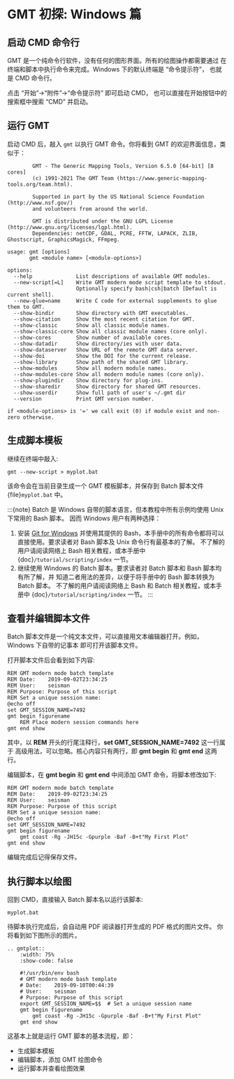 # GMT 初探: Windows 篇

## 启动 CMD 命令行

GMT 是一个纯命令行软件，没有任何的图形界面。所有的绘图操作都需要通过
在终端和脚本中执行命令来完成。Windows 下的默认终端是 “命令提示符”，
也就是 CMD 命令行。

点击 “开始”→“附件”→“命令提示符” 即可启动 CMD，
也可以直接在开始按钮中的搜索框中搜索 “CMD” 并启动。

## 运行 GMT

启动 CMD 后，敲入 `gmt` 以执行 GMT 命令。你将看到 GMT 的欢迎界面信息，类似于：

```console
        GMT - The Generic Mapping Tools, Version 6.5.0 [64-bit] [8 cores]
        (c) 1991-2021 The GMT Team (https://www.generic-mapping-tools.org/team.html).

        Supported in part by the US National Science Foundation (http://www.nsf.gov/)
        and volunteers from around the world.

        GMT is distributed under the GNU LGPL License (http://www.gnu.org/licenses/lgpl.html).
        Dependencies: netCDF, GDAL, PCRE, FFTW, LAPACK, ZLIB, Ghostscript, GraphicsMagick, FFmpeg.

usage: gmt [options]
       gmt <module name> [<module-options>]

options:
  --help              List descriptions of available GMT modules.
  --new-script[=L]    Write GMT modern mode script template to stdout.
                      Optionally specify bash|csh|batch [Default is current shell].
  --new-glue=name     Write C code for external supplements to glue them to GMT.
  --show-bindir       Show directory with GMT executables.
  --show-citation     Show the most recent citation for GMT.
  --show-classic      Show all classic module names.
  --show-classic-core Show all classic module names (core only).
  --show-cores        Show number of available cores.
  --show-datadir      Show directory/ies with user data.
  --show-dataserver   Show URL of the remote GMT data server.
  --show-doi          Show the DOI for the current release.
  --show-library      Show path of the shared GMT library.
  --show-modules      Show all modern module names.
  --show-modules-core Show all modern module names (core only).
  --show-plugindir    Show directory for plug-ins.
  --show-sharedir     Show directory for shared GMT resources.
  --show-userdir      Show full path of user's ~/.gmt dir
  --version           Print GMT version number.

if <module-options> is '=' we call exit (0) if module exist and non-zero otherwise.
```

## 生成脚本模板

继续在终端中敲入:

```
gmt --new-script > myplot.bat
```

该命令会在当前目录生成一个 GMT 模板脚本，并保存到 Batch 脚本文件 {file}`myplot.bat` 中。

:::{note}
Batch 是 Windows 自带的脚本语言，但本教程中所有示例均使用 Unix 下常用的 Bash 脚本。
因而 Windows 用户有两种选择：

1. 安装 [Git for Windows](https://git-scm.com/download/win) 并使用其提供的
   Bash，本手册中的所有命令都将可以直接使用。要求读者对 Bash 脚本及 Unix 命令行有最基本的了解。
   不了解的用户请阅读网络上 Bash 相关教程，或本手册中 {doc}`/tutorial/scripting/index` 一节。
2. 继续使用 Windows 的 Batch 脚本。要求读者对 Batch 脚本和 Bash 脚本均有所了解，并
   知道二者用法的差异，以便于将手册中的 Bash 脚本转换为 Batch 脚本。
   不了解的用户请阅读网络上 Bash 和 Batch 相关教程，或本手册中
   {doc}`/tutorial/scripting/index` 一节。
:::

## 查看并编辑脚本文件

Batch 脚本文件是一个纯文本文件，可以直接用文本编辑器打开。例如，Windows 下自带的记事本
即可打开该脚本文件。

打开脚本文件后会看到如下内容:

```
REM GMT modern mode batch template
REM Date:    2019-09-02T23:34:25
REM User:    seisman
REM Purpose: Purpose of this script
REM Set a unique session name:
@echo off
set GMT_SESSION_NAME=7492
gmt begin figurename
    REM Place modern session commands here
gmt end show
```

其中，以 **REM** 开头的行尾注释行，**set GMT_SESSION_NAME=7492** 这一行属于
高级用法，可以忽略。核心内容只有两行，即 **gmt begin** 和 **gmt end** 这两行。

编辑脚本，在 **gmt begin** 和 **gmt end** 中间添加 GMT 命令，将脚本修改如下:

```
REM GMT modern mode batch template
REM Date:    2019-09-02T23:34:25
REM User:    seisman
REM Purpose: Purpose of this script
REM Set a unique session name:
@echo off
set GMT_SESSION_NAME=7492
gmt begin figurename
    gmt coast -Rg -JH15c -Gpurple -Baf -B+t"My First Plot"
gmt end show
```

编辑完成后记得保存文件。

## 执行脚本以绘图

回到 CMD，直接输入 Batch 脚本名以运行该脚本:

```
myplot.bat
```

待脚本执行完成后，会自动用 PDF 阅读器打开生成的 PDF 格式的图片文件。
你将看到如下图所示的图片。

```{eval-rst}
.. gmtplot::
    :width: 75%
    :show-code: false

    #!/usr/bin/env bash
    # GMT modern mode bash template
    # Date:    2019-09-10T00:44:39
    # User:    seisman
    # Purpose: Purpose of this script
    export GMT_SESSION_NAME=$$  # Set a unique session name
    gmt begin figurename
        gmt coast -Rg -JH15c -Gpurple -Baf -B+t"My First Plot"
    gmt end show
```

这基本上就是运行 GMT 脚本的基本流程，即：

- 生成脚本模板
- 编辑脚本，添加 GMT 绘图命令
- 运行脚本并查看绘图效果
